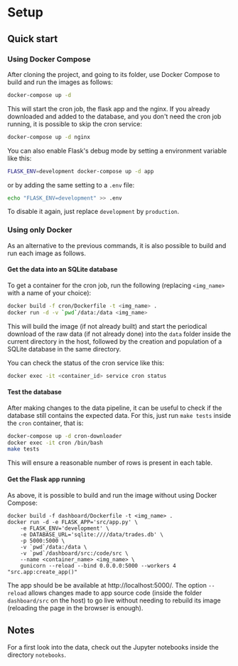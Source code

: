 
# Setup

## Quick start
### Using Docker Compose
After cloning the project, and going to its folder, use Docker Compose to build and run the images as follows:
```bash
docker-compose up -d
```

This will start the cron job, the flask app and the nginx. If you already downloaded and added to the database, and you don't need the cron job running, it is possible to skip the cron service:

```bash
docker-compose up -d nginx
```

You can also enable Flask's debug mode by setting a environment variable like this:

```bash
FLASK_ENV=development docker-compose up -d app
```

or by adding the same setting to a `.env` file:

```bash
echo "FLASK_ENV=development" >> .env
```

To disable it again, just replace `development` by `production`.

### Using only Docker

As an alternative to the previous commands, it is also possible to build and run each image as follows.

#### Get the data into an SQLite database

To get a container for the cron job, run the following (replacing `<img_name>` with a name of your choice):

```bash
docker build -f cron/Dockerfile -t <img_name> .
docker run -d -v `pwd`/data:/data <img_name>
```

This will build the image (if not already built) and start the periodical download of the raw data (if not already done) into the `data` folder inside the current directory in the host, followed by the creation and population of a SQLite database in the same directory.

You can check the status of the cron service like this:

```bash
docker exec -it <container_id> service cron status
```

#### Test the database

After making changes to the data pipeline, it can be useful to check if the database still contains the expected data. For this, just run `make tests` inside the `cron` container, that is:

```bash
docker-compose up -d cron-downloader
docker exec -it cron /bin/bash
make tests
```

This will ensure a reasonable number of rows is present in each table.

#### Get the Flask app running

As above, it is possible to build and run the image without using Docker Compose:

```shell
docker build -f dashboard/Dockerfile -t <img_name> .
docker run -d -e FLASK_APP='src/app.py' \
    -e FLASK_ENV='development' \
    -e DATABASE_URL='sqlite:////data/trades.db' \
    -p 5000:5000 \
    -v `pwd`/data:/data \
    -v `pwd`/dashboard/src:/code/src \
    --name <container_name> <img_name> \
    gunicorn --reload --bind 0.0.0.0:5000 --workers 4 "src.app:create_app()"
```

The app should be be available at http://localhost:5000/. The option `--reload` allows changes made to app source code (inside the folder `dashboard/src` on the host) to go live without needing to rebuild its image (reloading the page in the browser is enough).

## Notes

For a first look into the data, check out the Jupyter notebooks inside the directory `notebooks`.
